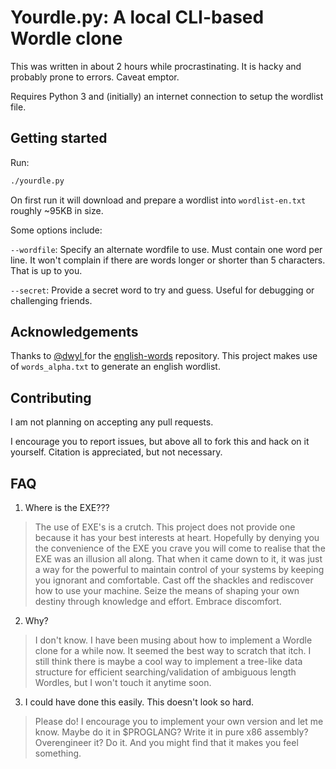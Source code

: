 # Yourdle.py: A local CLI-based Wordle clone

This was written in about 2 hours while procrastinating. It is hacky and
probably prone to errors. Caveat emptor.

Requires Python 3 and (initially) an internet connection to setup the wordlist file.

## Getting started

Run:

``` sh
./yourdle.py
```

On first run it will download and prepare a wordlist into `wordlist-en.txt` roughly ~95KB in size.

Some options include:

`--wordfile`: Specify an alternate wordfile to use. Must contain one word per line. It won't complain if there are words longer or shorter than 5 characters. That is up to you.

`--secret`: Provide a secret word to try and guess. Useful for debugging or challenging friends.

## Acknowledgements

Thanks to [ @dwyl ](https://github.com/dwyl/) for the
[english-words](https://github.com/dwyl/english-words/) repository. This project
makes use of `words_alpha.txt` to generate an english wordlist.

## Contributing

I am not planning on accepting any pull requests.

I encourage you to report issues, but above all to fork this and hack on it
yourself. Citation is appreciated, but not necessary.

## FAQ

1. Where is the EXE???

> The use of EXE's is a crutch. This project does not provide one because it has
> your best interests at heart. Hopefully by denying you the convenience of the
> EXE you crave you will come to realise that the EXE was an illusion all along.
> That when it came down to it, it was just a way for the powerful to maintain
> control of your systems by keeping you ignorant and comfortable. Cast off the
> shackles and rediscover how to use your machine. Seize the means of shaping
> your own destiny through knowledge and effort. Embrace discomfort.

2. Why?

> I don't know. I have been musing about how to implement a Wordle clone for a
> while now. It seemed the best way to scratch that itch. I still think there is
> maybe a cool way to implement a tree-like data structure for efficient
> searching/validation of ambiguous length Wordles, but I won't touch it anytime
> soon.

3. I could have done this easily. This doesn't look so hard.

> Please do! I encourage you to implement your own version and let me know.
> Maybe do it in $PROGLANG? Write it in pure x86 assembly? Overengineer it? Do
> it. And you might find that it makes you feel something.
